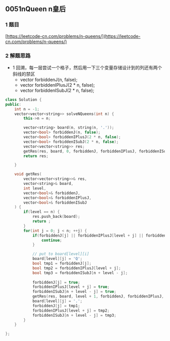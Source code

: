 ## 0051nQueen n皇后

### 1 题目
[https://leetcode-cn.com/problems/n-queens/](https://leetcode-cn.com/problems/n-queens/)

### 2 解题思路
- 1 回溯，每一层尝试一个格子，然后用一下三个变量存储设计到的列还有两个斜线的禁区
  - vector<bool> forbiddenJ(n, false);
  - vector<bool> forbiddenIPlusJ(2 * n, false);
  - vector<bool> forbiddenISubJ(2 * n, false);

```cpp
class Solution {
public:
    int n = -1;
    vector<vector<string>> solveNQueens(int n) {
        this->n = n;

        vector<string> board(n, string(n, '.'));
        vector<bool> forbiddenJ(n, false);
        vector<bool> forbiddenIPlusJ(2 * n, false);
        vector<bool> forbiddenISubJ(2 * n, false);
        vector<vector<string>> res;
        getRes(res, board, 0, forbiddenJ, forbiddenIPlusJ, forbiddenISubJ);
        return res;

    }

    void getRes(
        vector<vector<string>>& res, 
        vector<string>& board, 
        int level, 
        vector<bool>& forbiddenJ, 
        vector<bool>& forbiddenIPlusJ,
        vector<bool>& forbiddenISubJ
    ) {
        if(level == n) {
            res.push_back(board);
            return ;
        }
        for(int j = 0; j < n; ++j) {
            if(forbiddenJ[j] || forbiddenIPlusJ[level + j] || forbiddenISubJ[n + level - j]) {
                continue;
            }

            // put to board[level][i]
            board[level][j] = 'Q';
            bool tmp1 = forbiddenJ[j];
            bool tmp2 = forbiddenIPlusJ[level + j];
            bool tmp3 = forbiddenISubJ[n + level - j];
            
            forbiddenJ[j] = true;
            forbiddenIPlusJ[level + j] = true;
            forbiddenISubJ[n + level - j] = true;
            getRes(res, board, level + 1, forbiddenJ, forbiddenIPlusJ, forbiddenISubJ);
            board[level][j] = '.';
            forbiddenJ[j] = tmp1;
            forbiddenIPlusJ[level + j] = tmp2;
            forbiddenISubJ[n + level - j] = tmp3;
        }
    }

};

```